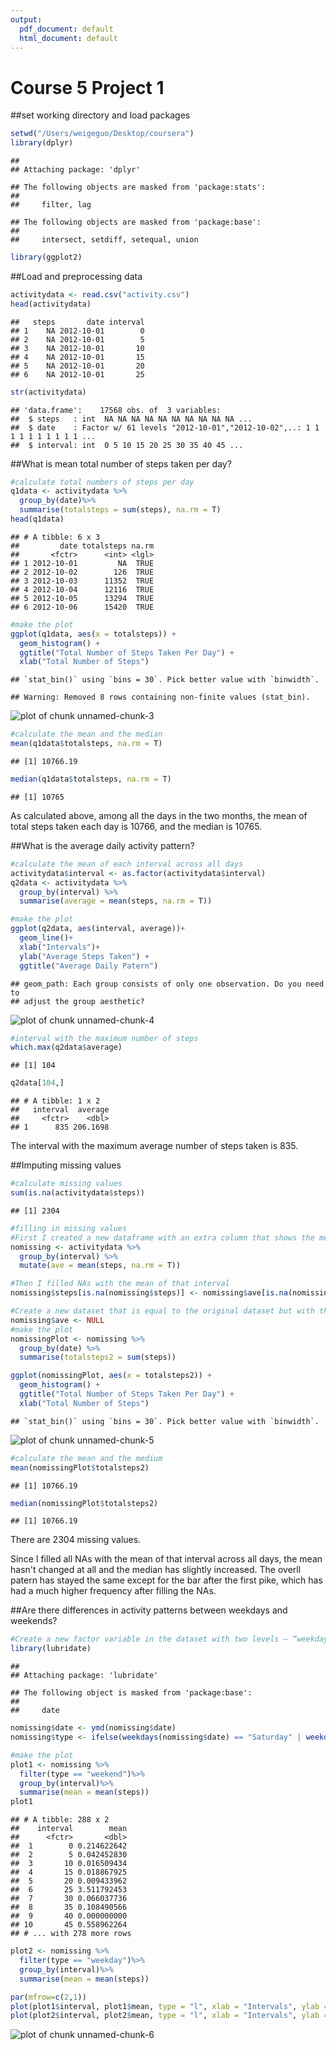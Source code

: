 ```yaml
---
output:
  pdf_document: default
  html_document: default
---
```

Course 5 Project 1
====================

##set working directory and load packages

```r
setwd("/Users/weigeguo/Desktop/coursera")
library(dplyr)
```

```
## 
## Attaching package: 'dplyr'
```

```
## The following objects are masked from 'package:stats':
## 
##     filter, lag
```

```
## The following objects are masked from 'package:base':
## 
##     intersect, setdiff, setequal, union
```

```r
library(ggplot2)
```

##Load and preprocessing data

```r
activitydata <- read.csv("activity.csv")
head(activitydata)
```

```
##   steps       date interval
## 1    NA 2012-10-01        0
## 2    NA 2012-10-01        5
## 3    NA 2012-10-01       10
## 4    NA 2012-10-01       15
## 5    NA 2012-10-01       20
## 6    NA 2012-10-01       25
```

```r
str(activitydata)
```

```
## 'data.frame':	17568 obs. of  3 variables:
##  $ steps   : int  NA NA NA NA NA NA NA NA NA NA ...
##  $ date    : Factor w/ 61 levels "2012-10-01","2012-10-02",..: 1 1 1 1 1 1 1 1 1 1 ...
##  $ interval: int  0 5 10 15 20 25 30 35 40 45 ...
```

##What is mean total number of steps taken per day?

```r
#calculate total numbers of steps per day
q1data <- activitydata %>%
  group_by(date)%>%
  summarise(totalsteps = sum(steps), na.rm = T)
head(q1data)
```

```
## # A tibble: 6 x 3
##         date totalsteps na.rm
##       <fctr>      <int> <lgl>
## 1 2012-10-01         NA  TRUE
## 2 2012-10-02        126  TRUE
## 3 2012-10-03      11352  TRUE
## 4 2012-10-04      12116  TRUE
## 5 2012-10-05      13294  TRUE
## 6 2012-10-06      15420  TRUE
```

```r
#make the plot
ggplot(q1data, aes(x = totalsteps)) +
  geom_histogram() +
  ggtitle("Total Number of Steps Taken Per Day") +
  xlab("Total Number of Steps")
```

```
## `stat_bin()` using `bins = 30`. Pick better value with `binwidth`.
```

```
## Warning: Removed 8 rows containing non-finite values (stat_bin).
```

![plot of chunk unnamed-chunk-3](figure/unnamed-chunk-3-1.png)

```r
#calculate the mean and the median
mean(q1data$totalsteps, na.rm = T)
```

```
## [1] 10766.19
```

```r
median(q1data$totalsteps, na.rm = T)
```

```
## [1] 10765
```

As calculated above, among all the days in the two months, the mean of total steps taken each day is 10766, and the median is 10765. 

##What is the average daily activity pattern?

```r
#calculate the mean of each interval across all days
activitydata$interval <- as.factor(activitydata$interval)
q2data <- activitydata %>%
  group_by(interval) %>%
  summarise(average = mean(steps, na.rm = T))

#make the plot
ggplot(q2data, aes(interval, average))+
  geom_line()+
  xlab("Intervals")+
  ylab("Average Steps Taken") +
  ggtitle("Average Daily Patern")
```

```
## geom_path: Each group consists of only one observation. Do you need to
## adjust the group aesthetic?
```

![plot of chunk unnamed-chunk-4](figure/unnamed-chunk-4-1.png)

```r
#interval with the maximum number of steps
which.max(q2data$average)
```

```
## [1] 104
```

```r
q2data[104,]
```

```
## # A tibble: 1 x 2
##   interval  average
##     <fctr>    <dbl>
## 1      835 206.1698
```

The interval with the maximum average number of steps taken is 835.

##Imputing missing values

```r
#calculate missing values
sum(is.na(activitydata$steps))
```

```
## [1] 2304
```

```r
#filling in missing values
#First I created a new dataframe with an extra column that shows the mean of that interval
nomissing <- activitydata %>%
  group_by(interval) %>%
  mutate(ave = mean(steps, na.rm = T))

#Then I filled NAs with the mean of that interval
nomissing$steps[is.na(nomissing$steps)] <- nomissing$ave[is.na(nomissing$steps)]

#Create a new dataset that is equal to the original dataset but with the missing data filled in.
nomissing$ave <- NULL
#make the plot
nomissingPlot <- nomissing %>%
  group_by(date) %>%
  summarise(totalsteps2 = sum(steps))

ggplot(nomissingPlot, aes(x = totalsteps2)) +
  geom_histogram() +
  ggtitle("Total Number of Steps Taken Per Day") +
  xlab("Total Number of Steps")
```

```
## `stat_bin()` using `bins = 30`. Pick better value with `binwidth`.
```

![plot of chunk unnamed-chunk-5](figure/unnamed-chunk-5-1.png)

```r
#calculate the mean and the medium
mean(nomissingPlot$totalsteps2)
```

```
## [1] 10766.19
```

```r
median(nomissingPlot$totalsteps2)
```

```
## [1] 10766.19
```

There are 2304 missing values.

Since I filled all NAs with the mean of that interval across all days, the mean hasn't changed at all and the median has slightly increased. The overll patern has stayed the same except for the bar after the first pike, which has had a much higher frequency after filling the NAs.

##Are there differences in activity patterns between weekdays and weekends?

```r
#Create a new factor variable in the dataset with two levels – “weekday” and “weekend” indicating whether a given date is a weekday or weekend day.
library(lubridate)
```

```
## 
## Attaching package: 'lubridate'
```

```
## The following object is masked from 'package:base':
## 
##     date
```

```r
nomissing$date <- ymd(nomissing$date)
nomissing$type <- ifelse(weekdays(nomissing$date) == "Saturday" | weekdays(nomissing$date) == "Sunday", "weekend", "weekday")

#make the plot
plot1 <- nomissing %>%
  filter(type == "weekend")%>%
  group_by(interval)%>%
  summarise(mean = mean(steps))
plot1
```

```
## # A tibble: 288 x 2
##    interval        mean
##      <fctr>       <dbl>
##  1        0 0.214622642
##  2        5 0.042452830
##  3       10 0.016509434
##  4       15 0.018867925
##  5       20 0.009433962
##  6       25 3.511792453
##  7       30 0.066037736
##  8       35 0.108490566
##  9       40 0.000000000
## 10       45 0.558962264
## # ... with 278 more rows
```

```r
plot2 <- nomissing %>%
  filter(type == "weekday")%>%
  group_by(interval)%>%
  summarise(mean = mean(steps))

par(mfrow=c(2,1))
plot(plot1$interval, plot1$mean, type = "l", xlab = "Intervals", ylab = "Average steps taken", main  = "Weekend")
plot(plot2$interval, plot2$mean, type = "l", xlab = "Intervals", ylab = "Average steps taken", main = "Weekday")
```

![plot of chunk unnamed-chunk-6](figure/unnamed-chunk-6-1.png)





